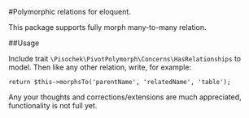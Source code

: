 #Polymorphic relations for eloquent.

This package supports fully morph many-to-many relation.

##Usage

Include trait `\Pisochek\PivotPolymorph\Concerns\HasRelationships` to model.
 Then like any other relation, write, for example:
 
 `return $this->morphsTo('parentName', 'relatedName', 'table');`
 
 Any your thoughts and corrections/extensions are much appreciated, functionality is not full yet.